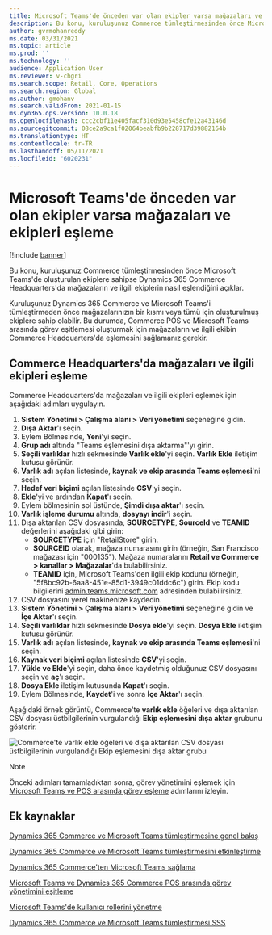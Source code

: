 ```yaml
---
title: Microsoft Teams'de önceden var olan ekipler varsa mağazaları ve ekipleri eşleme
description: Bu konu, kuruluşunuz Commerce tümleştirmesinden önce Microsoft Teams'de oluşturulan ekiplere sahipse Dynamics 365 Commerce Headquarters'da mağazaların ve ilgili ekiplerin nasıl eşlendiğini açıklar.
author: gvrmohanreddy
ms.date: 03/31/2021
ms.topic: article
ms.prod: ''
ms.technology: ''
audience: Application User
ms.reviewer: v-chgri
ms.search.scope: Retail, Core, Operations
ms.search.region: Global
ms.author: gmohanv
ms.search.validFrom: 2021-01-15
ms.dyn365.ops.version: 10.0.18
ms.openlocfilehash: ccc2cbf11e405facf310d93e5458cfe12a43146d
ms.sourcegitcommit: 08ce2a9ca1f02064beabfb9b228717d39882164b
ms.translationtype: HT
ms.contentlocale: tr-TR
ms.lasthandoff: 05/11/2021
ms.locfileid: "6020231"
---
```

# <a name="map-stores-and-teams-if-there-are-pre-existing-teams-in-microsoft-teams"></a>Microsoft Teams'de önceden var olan ekipler varsa mağazaları ve ekipleri eşleme

[!include [banner](includes/banner.md)]

Bu konu, kuruluşunuz Commerce tümleştirmesinden önce Microsoft Teams'de oluşturulan ekiplere sahipse Dynamics 365 Commerce Headquarters'da mağazaların ve ilgili ekiplerin nasıl eşlendiğini açıklar.

Kuruluşunuz Dynamics 365 Commerce ve Microsoft Teams'i tümleştirmeden önce mağazalarınızın bir kısmı veya tümü için oluşturulmuş ekiplere sahip olabilir. Bu durumda, Commerce POS ve Microsoft Teams arasında görev eşitlemesi oluşturmak için mağazaların ve ilgili ekibin Commerce Headquarters'da eşlemesini sağlamanız gerekir.

## <a name="map-stores-and-corresponding-teams-in-commerce-headquarters"></a>Commerce Headquarters'da mağazaları ve ilgili ekipleri eşleme 

Commerce Headquarters'da mağazaları ve ilgili ekipleri eşlemek için aşağıdaki adımları uygulayın.

1. **Sistem Yönetimi \> Çalışma alanı \> Veri yönetimi** seçeneğine gidin.
1. **Dışa Aktar**'ı seçin. 
1. Eylem Bölmesinde, **Yeni**'yi seçin.
1. **Grup adı** altında "Teams eşlemesini dışa aktarma"'yı girin.
1. **Seçili varlıklar** hızlı sekmesinde **Varlık ekle**'yi seçin. **Varlık Ekle** iletişim kutusu görünür.  
1. **Varlık adı** açılan listesinde, **kaynak ve ekip arasında Teams eşlemesi**'ni seçin.
1. **Hedef veri biçimi** açılan listesinde **CSV**'yi seçin.
1. **Ekle**'yi ve ardından **Kapat**'ı seçin.
1. Eylem bölmesinin sol üstünde, **Şimdi dışa aktar**'ı seçin.
1. **Varlık işleme durumu** altında, **dosyayı indir**'i seçin.
1. Dışa aktarılan CSV dosyasında, **SOURCETYPE**, **SourceId** ve **TEAMID** değerlerini aşağıdaki gibi girin:
    - **SOURCETYPE** için "RetailStore" girin. 
    - **SOURCEID** olarak, mağaza numarasını girin (örneğin, San Francisco mağazası için "000135"). Mağaza numaralarını **Retail ve Commerce \> kanallar \> Mağazalar**'da bulabilirsiniz.
    - **TEAMID** için, Microsoft Teams'den ilgili ekip kodunu (örneğin, "5f8bc92b-6aa8-451e-85d1-3949c01ddc6c") girin. Ekip kodu bilgilerini [admin.teams.microsoft.com](https://admin.teams.microsoft.com) adresinden bulabilirsiniz.
1. CSV dosyasını yerel makinenize kaydedin.
1. **Sistem Yönetimi \> Çalışma alanı \> Veri yönetimi** seçeneğine gidin ve **İçe Aktar**'ı seçin.
1. **Seçili varlıklar** hızlı sekmesinde **Dosya ekle**'yi seçin. **Dosya Ekle** iletişim kutusu görünür.
1. **Varlık adı** açılan listesinde, **kaynak ve ekip arasında Teams eşlemesi**'ni seçin.
1. **Kaynak veri biçimi** açılan listesinde **CSV**'yi seçin.
1. **Yükle ve Ekle**'yi seçin, daha önce kaydetmiş olduğunuz CSV dosyasını seçin ve **aç**'ı seçin.
1. **Dosya Ekle** iletişim kutusunda **Kapat**'ı seçin.
1. Eylem Bölmesinde, **Kaydet**'i ve sonra **İçe Aktar**'ı seçin.

Aşağıdaki örnek görüntü, Commerce'te **varlık ekle** öğeleri ve dışa aktarılan CSV dosyası üstbilgilerinin vurgulandığı **Ekip eşlemesini dışa aktar** grubunu gösterir.

![Commerce'te varlık ekle öğeleri ve dışa aktarılan CSV dosyası üstbilgilerinin vurgulandığı Ekip eşlemesini dışa aktar grubu](media/d365-commerce-data-mgmt-export-entity.png)

> [!NOTE]
> Önceki adımları tamamladıktan sonra, görev yönetimini eşlemek için [Microsoft Teams ve POS arasında görev eşleme](synchronize-tasks-teams-pos.md) adımlarını izleyin. 

## <a name="additional-resources"></a>Ek kaynaklar

[Dynamics 365 Commerce ve Microsoft Teams tümleştirmesine genel bakış](commerce-teams-integration.md)

[Dynamics 365 Commerce ve Microsoft Teams tümleştirmesini etkinleştirme](enable-teams-integration.md)

[Dynamics 365 Commerce'ten Microsoft Teams sağlama](provision-teams-from-commerce.md)

[Microsoft Teams ve Dynamics 365 Commerce POS arasında görev yönetimini eşitleme](synchronize-tasks-teams-pos.md)

[Microsoft Teams'de kullanıcı rollerini yönetme](manage-user-roles-teams.md)

[Dynamics 365 Commerce ve Microsoft Teams tümleştirmesi SSS](teams-integration-faq.md)
